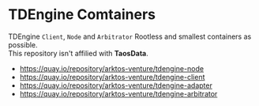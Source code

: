 # TDEngine Comtainers

TDEngine `Client`, `Node` and `Arbitrator` Rootless and smallest containers as possible.   
This repository isn't affilied with **TaosData**.

- https://quay.io/repository/arktos-venture/tdengine-node
- https://quay.io/repository/arktos-venture/tdengine-client
- https://quay.io/repository/arktos-venture/tdengine-adapter
- https://quay.io/repository/arktos-venture/tdengine-arbitrator